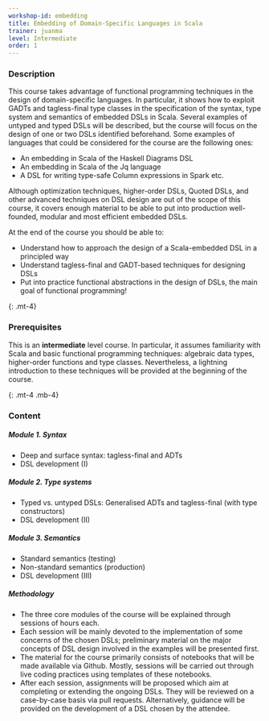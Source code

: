 ```yaml
---
workshop-id: embedding
title: Embedding of Domain-Specific Languages in Scala
trainer: juanma
level: Intermediate 
order: 1
---
```


### Description

This course takes advantage of functional programming techniques in the design of domain-specific languages. In particular, it shows how to exploit GADTs and tagless-final type classes in the specification of the syntax, type system and semantics of embedded DSLs in Scala. Several examples of untyped and typed DSLs will be described, but the course will focus on the design of one or two DSLs identified beforehand. Some examples of languages that could be considered for the course are the following ones:

- An embedding in Scala of the Haskell Diagrams DSL
- An embedding in Scala of the Jq language
- A DSL for writing type-safe Column expressions in Spark etc.

Although optimization techniques, higher-order DSLs, Quoted DSLs, and other advanced techniques on DSL design are out of the scope of this course, it covers enough material to be able to put into production well-founded, modular and most efficient embedded DSLs.

At the end of the course you should be able to:
- Understand how to approach the design of a Scala-embedded DSL in a principled way
- Understand tagless-final and GADT-based techniques for designing DSLs
- Put into practice functional abstractions in the design of DSLs, the main goal of functional programming!


{: .mt-4}
### Prerequisites

This is an **intermediate** level course. In particular, it assumes familiarity with Scala and basic functional programming techniques: algebraic data types, higher-order functions and type classes. Nevertheless, a lightning introduction to these techniques will be provided at the beginning of the course.

{: .mt-4 .mb-4}
### Content

##### Module 1. Syntax
- Deep and surface syntax: tagless-final and ADTs
- DSL development (I)

##### Module 2. Type systems
- Typed vs. untyped DSLs: Generalised ADTs and tagless-final (with type constructors)
- DSL development (II)

##### Module 3. Semantics
- Standard semantics (testing)
- Non-standard semantics (production)
- DSL development (III)

##### Methodology
- The three core modules of the course will be explained through <TBD> sessions of <TBD> hours each.
- Each session will be mainly devoted to the implementation of some concerns of the chosen DSLs; preliminary material on the major concepts of DSL design involved in the examples will be presented first.
- The material for the course primarily consists of notebooks that will be made available via Github. Mostly, sessions will be carried out through live coding practices using templates of these notebooks.
- After each session, assignments will be proposed which aim at completing or extending the ongoing DSLs. They will be reviewed on a case-by-case basis via pull requests. Alternatively, guidance will be provided on the development of a DSL chosen by the attendee.
